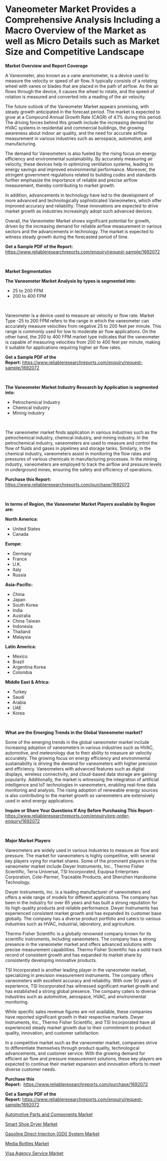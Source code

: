 <p><h1>Vaneometer Market Provides a Comprehensive Analysis Including a Macro Overview of the Market as well as Micro Details such as Market Size and Competitive Landscape</h1></p><p><strong>Market Overview and Report Coverage</strong></p>
<p><p>A Vaneometer, also known as a vane anemometer, is a device used to measure the velocity or speed of air flow. It typically consists of a rotating wheel with vanes or blades that are placed in the path of airflow. As the air flows through the device, it causes the wheel to rotate, and the speed of rotation is measured and converted into a reading of the air velocity.</p><p>The future outlook of the Vaneometer Market appears promising, with steady growth anticipated in the forecast period. The market is expected to grow at a Compound Annual Growth Rate (CAGR) of 4.1% during this period. The driving forces behind this growth include the increasing demand for HVAC systems in residential and commercial buildings, the growing awareness about indoor air quality, and the need for accurate airflow measurement in various industries such as aerospace, automotive, and manufacturing.</p><p>The demand for Vaneometers is also fueled by the rising focus on energy efficiency and environmental sustainability. By accurately measuring air velocity, these devices help in optimizing ventilation systems, leading to energy savings and improved environmental performance. Moreover, the stringent government regulations related to building codes and standards further emphasize the importance of reliable and precise airflow measurement, thereby contributing to market growth.</p><p>In addition, advancements in technology have led to the development of more advanced and technologically sophisticated Vaneometers, which offer improved accuracy and reliability. These innovations are expected to drive market growth as industries increasingly adopt such advanced devices.</p><p>Overall, the Vaneometer Market shows significant potential for growth, driven by the increasing demand for reliable airflow measurement in various sectors and the advancements in technology. The market is expected to witness steady growth during the forecasted period of time.</p></p>
<p><strong>Get a Sample PDF of the Report:</strong> <a href="https://www.reliableresearchreports.com/enquiry/request-sample/1692072">https://www.reliableresearchreports.com/enquiry/request-sample/1692072</a></p>
<p>&nbsp;</p>
<p><strong>Market Segmentation</strong></p>
<p><strong>The Vaneometer Market Analysis by types is segmented into:</strong></p>
<p><ul><li>25 to 200 FPM</li><li>200 to 400 FPM</li></ul></p>
<p>&nbsp;</p>
<p><p>Vaneometer is a device used to measure air velocity or flow rate. Market Type -25 to 200 FPM refers to the range in which the vaneometer can accurately measure velocities from negative 25 to 200 feet per minute. This range is commonly used for low to moderate air flow applications. On the other hand, the 200 to 400 FPM market type indicates that the vaneometer is capable of measuring velocities from 200 to 400 feet per minute, making it suitable for applications requiring higher air flow rates.</p></p>
<p><strong>Get a Sample PDF of the Report:</strong>&nbsp;<a href="https://www.reliableresearchreports.com/enquiry/request-sample/1692072">https://www.reliableresearchreports.com/enquiry/request-sample/1692072</a></p>
<p>&nbsp;</p>
<p><strong>The Vaneometer Market Industry Research by Application is segmented into:</strong></p>
<p><ul><li>Petrochemical Industry</li><li>Chemical Industry</li><li>Mining industry</li></ul></p>
<p>&nbsp;</p>
<p><p>The vaneometer market finds application in various industries such as the petrochemical industry, chemical industry, and mining industry. In the petrochemical industry, vaneometers are used to measure and control the flow of fluids and gases in pipelines and storage tanks. Similarly, in the chemical industry, vaneometers assist in monitoring the flow rates and pressures of various chemicals in manufacturing processes. In the mining industry, vaneometers are employed to track the airflow and pressure levels in underground mines, ensuring the safety and efficiency of operations.</p></p>
<p><strong>Purchase this Report:</strong>&nbsp; <a href="https://www.reliableresearchreports.com/purchase/1692072">https://www.reliableresearchreports.com/purchase/1692072</a></p>
<p>&nbsp;</p>
<p><strong>In terms of Region, the Vaneometer Market Players available by Region are:</strong></p>
<p>
    <p> <strong> North America: </strong>
        <ul>
            <li>United States</li>
            <li>Canada</li>
        </ul>
        </p> 
    <p> <strong> Europe: </strong>
        <ul>
            <li>Germany</li>
            <li>France</li>
            <li>U.K.</li>
            <li>Italy</li>
            <li>Russia</li>
        </ul>
        </p> 
    <p> <strong> Asia-Pacific: </strong>
        <ul>
            <li>China</li>
            <li>Japan</li>
            <li>South Korea</li>
            <li>India</li>
            <li>Australia</li>
            <li>China Taiwan</li>
            <li>Indonesia</li>
            <li>Thailand</li>
            <li>Malaysia</li>
        </ul>
        </p> 
    <p> <strong> Latin America: </strong>
        <ul>
            <li>Mexico</li>
            <li>Brazil</li>
            <li>Argentina Korea</li>
            <li>Colombia</li>
        </ul>
        </p> 
    <p> <strong> Middle East & Africa: </strong>
        <ul>
            <li>Turkey</li>
            <li>Saudi</li>
            <li>Arabia</li>
            <li>UAE</li>
            <li>Korea</li>
        </ul>
    </p>
    </p>
<p>&nbsp;</p>
<p><strong>What are the Emerging Trends in the Global Vaneometer market?</strong></p>
<p><p>Some of the emerging trends in the global vaneometer market include increasing adoption of vaneometers in various industries such as HVAC, automotive, and meteorology due to their ability to measure air velocity accurately. The growing focus on energy efficiency and environmental sustainability is driving the demand for vaneometers with higher precision and efficiency. Vaneometers with advanced features such as digital displays, wireless connectivity, and cloud-based data storage are gaining popularity. Additionally, the market is witnessing the integration of artificial intelligence and IoT technologies in vaneometers, enabling real-time data monitoring and analysis. The rising adoption of renewable energy sources is also contributing to the market growth as vaneometers are extensively used in wind energy applications.</p></p>
<p><strong>Inquire or Share Your Questions If Any Before Purchasing This Report</strong>- <a href="https://www.reliableresearchreports.com/enquiry/pre-order-enquiry/1692072">https://www.reliableresearchreports.com/enquiry/pre-order-enquiry/1692072</a></p>
<p>&nbsp;</p>
<p><strong>Major Market Players</strong></p>
<p><p>Vaneometers are widely used in various industries to measure air flow and pressure. The market for vaneometers is highly competitive, with several key players vying for market shares. Some of the prominent players in the vaneometer market include Dwyer Instruments, Inc., Thermo Fisher Scientific, Terra Universal, TSI Incorporated, Equipsa Enterprises Corporation, Cole-Parmer, Traceable Products, and Shenzhen Handsome Technology.</p><p>Dwyer Instruments, Inc. is a leading manufacturer of vaneometers and offers a wide range of models for different applications. The company has been in the industry for over 85 years and has built a strong reputation for its high-quality products and reliable performance. Dwyer Instruments has experienced consistent market growth and has expanded its customer base globally. The company has a diverse product portfolio and caters to various industries such as HVAC, industrial, laboratory, and agriculture.</p><p>Thermo Fisher Scientific is a globally renowned company known for its scientific instruments, including vaneometers. The company has a strong presence in the vaneometer market and offers advanced solutions with precise measurement capabilities. Thermo Fisher Scientific has a solid track record of consistent growth and has expanded its market share by consistently developing innovative products.</p><p>TSI Incorporated is another leading player in the vaneometer market, specializing in precision measurement instruments. The company offers vaneometers with excellent accuracy and reliability. With over 50 years of experience, TSI Incorporated has witnessed significant market growth and has established a strong global presence. The company caters to diverse industries such as automotive, aerospace, HVAC, and environmental monitoring.</p><p>While specific sales revenue figures are not available, these companies have reported significant growth in their respective markets. Dwyer Instruments, Inc., Thermo Fisher Scientific, and TSI Incorporated have all experienced steady market growth due to their commitment to product quality, innovation, and customer satisfaction.</p><p>In a competitive market such as the vaneometer market, companies strive to differentiate themselves through product quality, technological advancements, and customer service. With the growing demand for efficient air flow and pressure measurement solutions, these key players are expected to continue their market expansion and innovation efforts to meet diverse customer needs.</p></p>
<p><strong>Purchase this Report:</strong>&nbsp;&nbsp;<a href="https://www.reliableresearchreports.com/purchase/1692072">https://www.reliableresearchreports.com/purchase/1692072</a></p>
<p></p>
<p><strong>Get a Sample PDF of the Report:</strong>&nbsp;<a href="https://www.reliableresearchreports.com/enquiry/request-sample/1692072">https://www.reliableresearchreports.com/enquiry/request-sample/1692072</a></p>
<p><p><a href="https://www.linkedin.com/pulse/automotive-parts-components-market-size-growth-forecast-from-olj7e/">Automotive Parts and Components Market</a></p><p><a href="https://medium.com/@royalmiller09/smart-shoe-dryer-nbsp-market-focuses-on-market-share-size-and-projected-forecast-till-2030-ab750b607069">Smart Shoe Dryer Market</a></p><p><a href="https://www.linkedin.com/pulse/gasoline-direct-injection-gdi-system-market-research-report-ixnxe/">Gasoline Direct Injection (GDI) System Market</a></p><p><a href="https://github.com/deliacustodio40/Market-Research-Report-List-1/blob/main/media-bottles-market.md">Media Bottles Market</a></p><p><a href="https://medium.com/@loyceharber/visa-agency-service-market-comprehensive-assessment-by-type-application-and-geography-2e8524f24a52">Visa Agency Service Market</a></p></p>